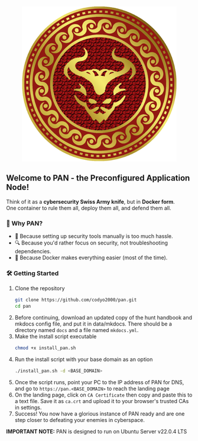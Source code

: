 <p align="center">
<img src="PAN.png" alt="drawing" width="420"/>
</p>

## Welcome to PAN - the Preconfigured Application Node!
Think of it as a **cybersecurity Swiss Army knife**, but in **Docker form**.  
One container to rule them all, deploy them all, and defend them all.  

### 🚀 Why PAN?  
- 🔧 Because setting up security tools manually is too much hassle.  
- 🔍 Because you'd rather focus on security, not troubleshooting dependencies.
- 🐳 Because Docker makes everything easier (most of the time).  

### 🛠 Getting Started  
1. Clone the repository  
   ```sh
   git clone https://github.com/codyo2000/pan.git
   cd pan
   ```
2. Before continuing, download an updated copy of the hunt handbook and mkdocs config file, and put it in data/mkdocs. There should be a directory named `docs` and a file named `mkdocs.yml`.
3. Make the install script executable
   ```sh
   chmod +x install_pan.sh
   ```
4. Run the install script with your base domain as an option
   ```sh
   ./install_pan.sh -d <BASE_DOMAIN>
   ```
5. Once the script runs, point your PC to the IP address of PAN for DNS, and go to `https://pan.<BASE_DOMAIN>` to reach the landing page
6. On the landing page, click on `CA Certificate` then copy and paste this to a text file. Save it as `ca.crt` and upload it to your browser's trusted CAs in settings.
7. Success! You now have a glorious instance of PAN ready and are one step closer to defeating your enemies in cyberspace.

**IMPORTANT NOTE:** PAN is designed to run on Ubuntu Server v22.0.4 LTS